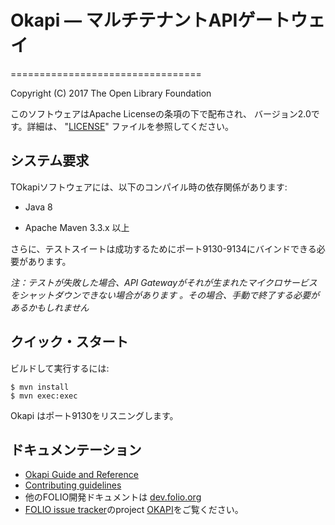 # Okapi — マルチテナントAPIゲートウェイ
=================================

Copyright (C) 2017 The Open Library Foundation

このソフトウェアはApache Licenseの条項の下で配布され、
バージョン2.0です。詳細は、 "[LICENSE](LICENSE)" ファイルを参照してください。

システム要求
-------------------

TOkapiソフトウェアには、以下のコンパイル時の依存関係があります:

* Java 8

* Apache Maven 3.3.x 以上

さらに、テストスイートは成功するためにポート9130-9134にバインドできる必要があります。

*注：テストが失敗した場合、API Gatewayがそれが生まれたマイクロサービスをシャットダウンできない場合があります
。その場合、手動で終了する必要があるかもしれません*

クイック・スタート
-----------

ビルドして実行するには:

    $ mvn install
    $ mvn exec:exec

Okapi はポート9130をリスニングします。

ドキュメンテーション
-------------

* [Okapi Guide and Reference](doc/guide.md)
* [Contributing guidelines](CONTRIBUTING.md)
* 他のFOLIO開発ドキュメントは [dev.folio.org](http://dev.folio.org/)
* [FOLIO issue tracker](http://dev.folio.org/community/guide-issues)のproject [OKAPI](https://issues.folio.org/browse/OKAPI)をご覧ください。
